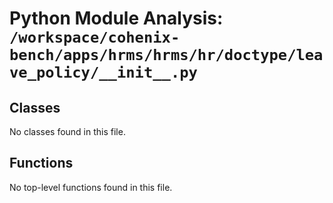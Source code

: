 # Python Module Analysis: `/workspace/cohenix-bench/apps/hrms/hrms/hr/doctype/leave_policy/__init__.py`

## Classes

No classes found in this file.


## Functions

No top-level functions found in this file.
